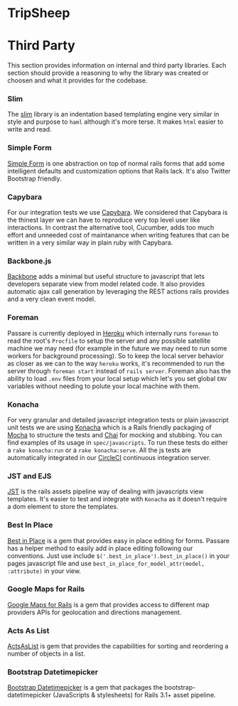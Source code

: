 TripSheep
=========

Third Party
===========
This section provides information on internal and third party libraries. Each section should provide a reasoning to why the library was created or choosen and what it provides for the codebase.

### Slim
The [slim](http://slim-lang.com/) library is an indentation based templating engine very similar in style and purpose to `haml` although it's more terse. It makes `html` easier to write and read.
### Simple Form
[Simple Form](https://github.com/plataformatec/simple_form) is one abstraction on top of normal rails forms that add some intelligent defaults and customization options that Rails lack. It's also Twitter Bootstrap friendly.
### Capybara
For our integration tests we use [Capybara](https://github.com/jnicklas/capybara). We considered that Capybara is the thinest layer we can have to reproduce very top level user like interactions. In contrast the alternative tool, Cucumber, adds too much effort and unneeded cost of maintanance when writing features that can be written in a very similar way in plain ruby with Capybara.
### Backbone.js
[Backbone](http://backbonejs.org/) adds a minimal but useful structure to javascript that lets developers separate view from model related code. It also provides automatic ajax call generation by leveraging the REST actions rails provides and a very clean event model.
### Foreman
Passare is currently deployed in [Heroku](http://www.heroku.com) which internally runs `foreman` to read the root's `Procfile` to setup the server and any possible satellite machine we may need (for example in the future we may need to run some workers for background processing). So to keep the local server behavior as closer as we can to the way `heroku` works, it's recommended to run the server through `foreman start` instead of `rails server`. Foreman also has the ability to load `.env` files from your local setup which let's you set global `ENV` variables without needing to polute your local machine with them.
### Konacha
For very granular and detailed javascript integration tests or plain javascript unit tests we are using [Konacha](https://github.com/jfirebaugh/konacha) which is a Rails friendly packaging of [Mocha](http://visionmedia.github.com/mocha/) to structure the tests and [Chai](http://chaijs.com/) for mocking and stubbing. You can find examples of its usage in `spec/javascripts`. To run these tests do either a `rake konacha:run` or a `rake konacha:serve`. All the js tests are automatically integrated in our [CircleCI](https://circleci.com) continuous integration server.
### JST and EJS
[JST](https://github.com/sstephenson/sprockets#javascript-templating-with-ejs-and-eco) is the rails assets pipeline way of dealing with javascripts view templates. It's easier to test and integrate with `Konacha` as it doesn't require a dom element to store the templates.
### Best In Place
[Best in Place](https://github.com/bernat/best_in_place) is a gem that provides easy in place editing for forms. Passare has a helper method to easily add in place editing following our conventions. Just use include ```$('.best_in_place').best_in_place()``` in your pages javascript file and use ```best_in_place_for_model_attr(model, :attribute)``` in your view.
### Google Maps for Rails
[Google Maps for Rails](https://github.com/apneadiving/Google-Maps-for-Rails) is a gem that provides access to different map providers APIs for geolocation and directions management.
### Acts As List
[ActsAsList](https://github.com/swanandp/acts_as_list) is gem that provides the capabilities for sorting and reordering a number of objects in a list.
### Bootstrap Datetimepicker
[Bootstrap Datetimepicker](https://github.com/lubieniebieski/bootstrap-datetimepicker-rails) is a gem that packages the bootstrap-datetimepicker (JavaScripts & stylesheets) for Rails 3.1+ asset pipeline.
